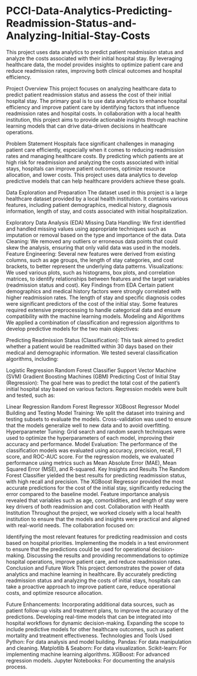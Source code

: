 # PCCI-Data-Analytics-Predicting-Readmission-Status-and-Analyzing-Initial-Stay-Costs
 This project uses data analytics to predict patient readmission status and analyze the costs associated with their initial hospital stay. By leveraging healthcare data, the model provides insights to optimize patient care and reduce readmission rates, improving both clinical outcomes and hospital efficiency.


Project Overview
This project focuses on analyzing healthcare data to predict patient readmission status and assess the cost of their initial hospital stay. The primary goal is to use data analytics to enhance hospital efficiency and improve patient care by identifying factors that influence readmission rates and hospital costs. In collaboration with a local health institution, this project aims to provide actionable insights through machine learning models that can drive data-driven decisions in healthcare operations.

Problem Statement
Hospitals face significant challenges in managing patient care efficiently, especially when it comes to reducing readmission rates and managing healthcare costs. By predicting which patients are at high risk for readmission and analyzing the costs associated with initial stays, hospitals can improve patient outcomes, optimize resource allocation, and lower costs. This project uses data analytics to develop predictive models that can help healthcare providers achieve these goals.

Data Exploration and Preparation
The dataset used in this project is a large healthcare dataset provided by a local health institution. It contains various features, including patient demographics, medical history, diagnosis information, length of stay, and costs associated with initial hospitalization.

Exploratory Data Analysis (EDA)
Missing Data Handling: We first identified and handled missing values using appropriate techniques such as imputation or removal based on the type and importance of the data.
Data Cleaning: We removed any outliers or erroneous data points that could skew the analysis, ensuring that only valid data was used in the models.
Feature Engineering: Several new features were derived from existing columns, such as age groups, the length of stay categories, and cost brackets, to better represent the underlying data patterns.
Visualizations: We used various plots, such as histograms, box plots, and correlation matrices, to identify relationships between features and the target variables (readmission status and cost).
Key Findings from EDA
Certain patient demographics and medical history factors were strongly correlated with higher readmission rates.
The length of stay and specific diagnosis codes were significant predictors of the cost of the initial stay.
Some features required extensive preprocessing to handle categorical data and ensure compatibility with the machine learning models.
Modeling and Algorithms
We applied a combination of classification and regression algorithms to develop predictive models for the two main objectives:

Predicting Readmission Status (Classification):
This task aimed to predict whether a patient would be readmitted within 30 days based on their medical and demographic information. We tested several classification algorithms, including:

Logistic Regression
Random Forest Classifier
Support Vector Machine (SVM)
Gradient Boosting Machines (GBM)
Predicting Cost of Initial Stay (Regression):
The goal here was to predict the total cost of the patient’s initial hospital stay based on various factors. Regression models were built and tested, such as:

Linear Regression
Random Forest Regressor
XGBoost Regressor
Model Building and Testing
Model Training: We split the dataset into training and testing subsets to evaluate the models. Cross-validation was used to ensure that the models generalize well to new data and to avoid overfitting.
Hyperparameter Tuning: Grid search and random search techniques were used to optimize the hyperparameters of each model, improving their accuracy and performance.
Model Evaluation: The performance of the classification models was evaluated using accuracy, precision, recall, F1 score, and ROC-AUC score. For the regression models, we evaluated performance using metrics such as Mean Absolute Error (MAE), Mean Squared Error (MSE), and R-squared.
Key Insights and Results
The Random Forest Classifier yielded the best results for predicting readmission status, with high recall and precision.
The XGBoost Regressor provided the most accurate predictions for the cost of the initial stay, significantly reducing the error compared to the baseline model.
Feature importance analysis revealed that variables such as age, comorbidities, and length of stay were key drivers of both readmission and cost.
Collaboration with Health Institution
Throughout the project, we worked closely with a local health institution to ensure that the models and insights were practical and aligned with real-world needs. The collaboration focused on:

Identifying the most relevant features for predicting readmission and costs based on hospital priorities.
Implementing the models in a test environment to ensure that the predictions could be used for operational decision-making.
Discussing the results and providing recommendations to optimize hospital operations, improve patient care, and reduce readmission rates.
Conclusion and Future Work
This project demonstrates the power of data analytics and machine learning in healthcare. By accurately predicting readmission status and analyzing the costs of initial stays, hospitals can take a proactive approach to improve patient care, reduce operational costs, and optimize resource allocation.

Future Enhancements:
Incorporating additional data sources, such as patient follow-up visits and treatment plans, to improve the accuracy of the predictions.
Developing real-time models that can be integrated into hospital workflows for dynamic decision-making.
Expanding the scope to include predictive models for other healthcare outcomes, such as patient mortality and treatment effectiveness.
Technologies and Tools Used
Python: For data analysis and model building.
Pandas: For data manipulation and cleaning.
Matplotlib & Seaborn: For data visualization.
Scikit-learn: For implementing machine learning algorithms.
XGBoost: For advanced regression models.
Jupyter Notebooks: For documenting the analysis process.
